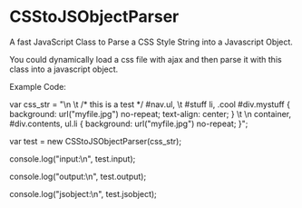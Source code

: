 # CSStoJSObjectParser
A fast JavaScript Class to Parse a CSS Style String into a Javascript Object.

You could dynamically load a css file with ajax and then parse it with this class into a javascript object.

Example Code:

var css_str = "\n \t /* this is a test */   #nav.ul, \t #stuff li, .cool #div.mystuff { background: url(\"myfile.jpg\") no-repeat; text-align: center; } \t \n    container, #div.contents, ul.li { background: url(\"myfile.jpg\") no-repeat; }";

var test = new CSStoJSObjectParser(css_str);

console.log("input:\n", test.input);

console.log("output:\n", test.output);

console.log("jsobject:\n", test.jsobject);